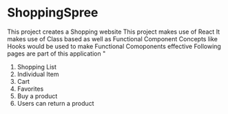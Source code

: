 # ShoppingSpree

This project creates a Shopping website
This project makes use of React
It makes use of Class based as well as Functional Component
Concepts like Hooks would be used to make Functional Comoponents effective
Following pages are part of this application "

1. Shopping List
2. Individual Item
3. Cart
4. Favorites
5. Buy a product
6. Users can return a product
